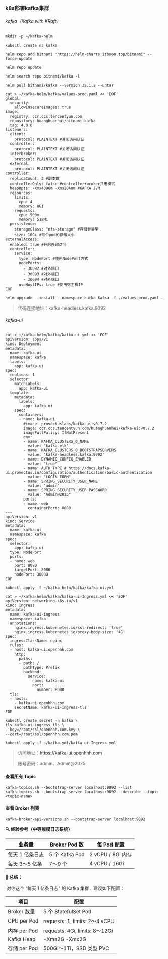 ### k8s部署kafka集群

###### kafka（Kafka with KRaft）

```shell
mkdir -p ~/kafka-helm

kubectl create ns kafka
```

```shell
helm repo add bitnami "https://helm-charts.itboon.top/bitnami" --force-update

helm repo update

helm search repo bitnami/kafka -l

helm pull bitnami/kafka --version 32.1.2 --untar
```

```shell
cat > ~/kafka-helm/kafka/values-prod.yaml << 'EOF'
global:
  security:
    allowInsecureImages: true
image:
  registry: ccr.ccs.tencentyun.com
  repository: huanghuanhui/bitnami-kafka
  tag: 4.0.0
listeners:
  client:
    protocol: PLAINTEXT #关闭访问认证
  controller:
    protocol: PLAINTEXT #关闭访问认证
  interbroker:
    protocol: PLAINTEXT #关闭访问认证
  external:
    protocol: PLAINTEXT #关闭访问认证
controller:
  replicaCount: 3 #副本数
  controllerOnly: false #controller+broker共用模式
  heapOpts: -Xmx4096m -Xms2048m #KAFKA JVM
  resources:
    limits:
      cpu: 4 
      memory: 8Gi
    requests:
      cpu: 500m
      memory: 512Mi
  persistence:
    storageClass: "nfs-storage" #存储卷类型
    size: 10Gi #每个pod的存储大小
externalAccess:
  enabled: true #开启外部访问
  controller:
    service:
      type: NodePort #使用NodePort方式
      nodePorts:
        - 30092 #对外端口
        - 30093 #对外端口
        - 30094 #对外端口
      useHostIPs: true #使用宿主机IP
EOF
```

```shell
helm upgrade --install --namespace kafka kafka -f ./values-prod.yaml .
```

> 代码连接地址：kafka-headless.kafka:9092

###### kafka-ui

```shell
cat > ~/kafka-helm/kafka/kafka-ui.yml << 'EOF'
apiVersion: apps/v1
kind: Deployment
metadata:
  name: kafka-ui
  namespace: kafka
  labels:
    app: kafka-ui
spec:
  replicas: 1
  selector:
    matchLabels:
      app: kafka-ui
  template:
    metadata:
      labels:
        app: kafka-ui
    spec:
      containers:
      - name: kafka-ui
        #image: provectuslabs/kafka-ui:v0.7.2
        image: ccr.ccs.tencentyun.com/huanghuanhui/kafka-ui:v0.7.2
        imagePullPolicy: IfNotPresent
        env:
        - name: KAFKA_CLUSTERS_0_NAME
          value: 'kafka-elk'
        - name: KAFKA_CLUSTERS_0_BOOTSTRAPSERVERS
          value: 'kafka-headless.kafka:9092'
        - name: DYNAMIC_CONFIG_ENABLED
          value: "true"
        - name: AUTH_TYPE # https://docs.kafka-ui.provectus.io/configuration/authentication/basic-authentication
          value: "LOGIN_FORM"
        - name: SPRING_SECURITY_USER_NAME
          value: "admin"    
        - name: SPRING_SECURITY_USER_PASSWORD
          value: "Admin@2025"
        ports:
        - name: web
          containerPort: 8080
---
apiVersion: v1
kind: Service
metadata:
  name: kafka-ui
  namespace: kafka
spec:
  selector:
    app: kafka-ui
  type: NodePort
  ports:
  - name: web
    port: 8080
    targetPort: 8080
    nodePort: 30088
EOF
```

```shell
kubectl apply -f ~/kafka-helm/kafka/kafka-ui.yml
```

```shell
cat > ~/kafka-helm/kafka/kafka-ui-Ingress.yml << 'EOF'
apiVersion: networking.k8s.io/v1
kind: Ingress
metadata:
  name: kafka-ui-ingress
  namespace: kafka
  annotations:
    nginx.ingress.kubernetes.io/ssl-redirect: 'true'
    nginx.ingress.kubernetes.io/proxy-body-size: '4G'
spec:
  ingressClassName: nginx
  rules:
  - host: kafka-ui.openhhh.com
    http:
      paths:
      - path: /
        pathType: Prefix
        backend:
          service:
            name: kafka-ui
            port:
              number: 8080
  tls:
  - hosts:
    - kafka-ui.openhhh.com
    secretName: kafka-ui-ingress-tls
EOF
```

```shell
kubectl create secret -n kafka \
tls kafka-ui-ingress-tls \
--key=/root/ssl/openhhh.com.key \
--cert=/root/ssl/openhhh.com.pem
```

```shell
kubectl apply -f ~/kafka-yml/kafka-ui-Ingress.yml
```

> 访问地址：https://kafka-ui.openhhh.com
>
> 账号密码：admin、Admin@2025

#### **查看所有 Topic**

`````shell
kafka-topics.sh --bootstrap-server localhost:9092 --list
kafka-topics.sh --bootstrap-server localhost:9092 --describe --topic <topic-name>
`````

#### **查看 Broker 列表**

````shell
kafka-broker-api-versions.sh --bootstrap-server localhost:9092
````

**🔍 经验参考（中等规模日志系统）**

| **业务量**      | **Broker Pod 数** | **每 Pod 配置**   |
| --------------- | ----------------- | ----------------- |
| 每天 1 亿条日志 | 5 个 Kafka Pod    | 2 vCPU / 8Gi 内存 |
| 每天 3～5 亿条  | 7～9 个           | 4 vCPU / 16Gi     |

**🎯 总结：**



​	对你这个 “每天 1 亿条日志” 的 Kafka 集群，建议如下配置：

| **项目**     | **配置**                       |
| ------------ | ------------------------------ |
| Broker 数量  | 5 个 StatefulSet Pod           |
| CPU per Pod  | requests: 1, limits: 2～4 vCPU |
| 内存 per Pod | requests: 4Gi, limits: 8～12Gi |
| Kafka Heap   | -Xms2G -Xmx2G                  |
| 存储 per Pod | 500Gi～1Ti，SSD 类型 PVC       |